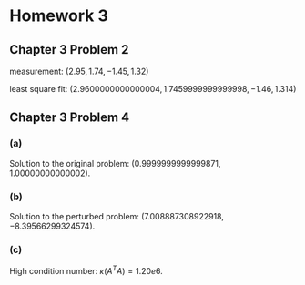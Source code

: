 # Homework 3

## Chapter 3 Problem 2

measurement: $(2.95, 1.74, -1.45, 1.32)$

least square fit: $(2.9600000000000004, 1.7459999999999998, -1.46, 1.314)$

## Chapter 3 Problem 4

### (a)
Solution to the original problem: $(0.9999999999999871, 1.00000000000002)$.

### (b)
Solution to the perturbed problem: $(7.008887308922918, -8.39566299324574)$.

### (c)
High condition number: $\kappa(A^T A) = 1.20e6$.
